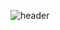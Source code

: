 ![header](https://capsule-render.vercel.app/api?type=waving&color=timeAuto&section=header&height=130&text=Hello+Jinha&animation=blink&fontSize=80&fontAlignY=70&fontColor=f2f2f2&)

